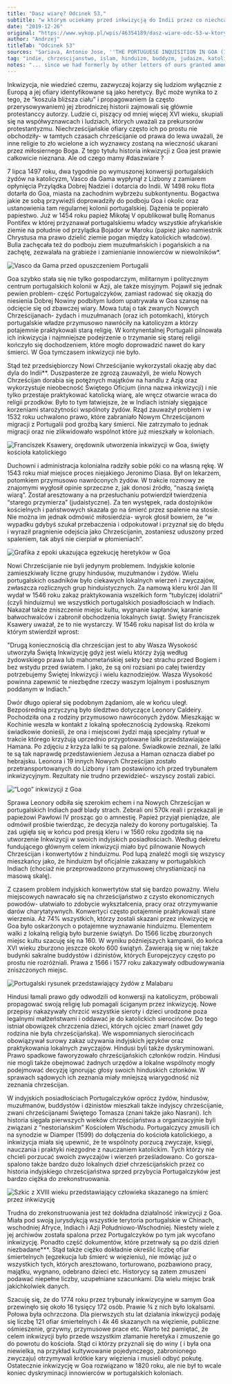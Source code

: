 ```yaml
---
title: "Dasz wiarę? Odcinek 53,"
subtitle: "w którym uciekamy przed inkwizycją do Indii przez co niechcący przyczyniamy się do założenia inkwizycji także tam."
date: "2019-12-26"
original: "https://www.wykop.pl/wpis/46354189/dasz-wiare-odc-53-w-ktorym-uciekamy-przed-inkwizyc/"
author: "Andrzej"
titleTab: "Odcinek 53"
sources: "Sariava, Antonio Jose, ''THE PORTUGUESE INQUISITION IN GOA (INDIA), 1561-1812.'', w:''The Marrano Factory: The Portuguese Inquistion and Its New Christians 1536-1765''   Kakba Priolkar, Anant, ''Advent of Inquistion in India'' w: ''Goa Inquistion''"
tag: "indie, chrzescijanstwo, islam, hinduizm, buddyzm, judaizm, katolicyzm"
notes: "... since we had formerly by other letters of ours granted among other things free and ample faculty to the aforesaid King Alfonso – to invade, search out, capture, vanquish, and subdue all Saracens and pagans whatsoever, and other enemies of Christ wheresoever placed, and the kingdoms, dukedoms, principalities, dominions, possessions, and all movable and immovable goods whatsoever held and possessed by them and to reduce their persons to perpetual slavery, and to apply and appropriate to himself and his successors the kingdoms, dukedoms, counties, principalities, dominions, possessions, and goods, and to convert them to his and their use and profit...   For in all of Portugal there is not a single merchant (hombre de negocios) who is not of this Nation[czyli żydów, przypisek mój]. These people have their correspondents in all lands and domains of the king our lord. Those of Lisbon send kinsmen to the East Indies to establish trading-posts where they receive the exports from Portugal, which they barter for merchandise in demand back home. They have outposts in the Indian port cities of Goa and Cochin and in the interior. In Lisbon and in India nobody can handle the trade in merchandise except persons of this Nation. Without them, His Majesty will no longer be able to make a go of his Indian possessions, and will lose the 600,000 ducats a year in duties which finance the whole enterprise — from equipping the ships to paying the seamen and soldiers...   Korzystam tutaj z pracy z 2001 roku więc możliwe, że coś się w tej materii zmieniło i jest nadzieja i możliwość, że się zmieni."
---
```


Inkwizycja, nie wiedzieć czemu, zazwyczaj kojarzy się ludziom wyłącznie z Europą a jej ofiary identyfikowane są jako heretycy. Być może wynika to z tego, że “koszula bliższa ciału” i propagowaniem (a często przerysowywaniem) jej zbrodniczej historii zajmowali się głównie protestanccy autorzy. Ludzie ci, piszący od mniej więcej XVI wieku, skupiali się na współwyznawcach i ludziach, których uważali za prekursorów protestantyzmu. Niechrześcijańskie ofiary często ich po prostu nie obchodziły- w tamtych czasach chrześcijanie od prawa do lewa uważali, że inne religie to zło wcielone a ich wyznawcy zostaną na wieczność ukarani przez miłosiernego Boga. Z tego tytułu historia inkwizycji z Goa jest prawie całkowicie nieznana. Ale od czego mamy #daszwiare ?

7 lipca 1497 roku, dwa tygodnie po wymuszonej konwersji portugalskich żydów na katolicyzm, Vasco da Gama wypłynął z Lizbony z zamiarem opłynięcia Przylądka Dobrej Nadziei i dotarcia do Indii. W 1498 roku flota dotarła do Goa, miasta na zachodnim wybrzeżu subkontynentu. Bogactwa jakie ze sobą przywieźli doprowadziły do podboju Goa i okolic oraz ustanowienia tam regularnej kolonii portugalskiej. Dążenia te popierało papiestwo. Już w 1454 roku papież Mikołaj V opublikował bullę Romanus Pontifex w której przyznawał portugalskiemu władcy wszystkie afrykańskie ziemie na południe od przylądka Bojador w Maroku (papież jako namiestnik Chrystusa ma prawo dzielić ziemie pogan między katolickich władców). Bulla zachęcała też do podboju ziem muzułmańskich i pogańskich a na zachętę, zezwalała na grabieże i zamienianie innowierców w niewolników*.

![Vasco da Gama przed opuszczeniem Portugalii](../images/odc53/vascoDaGama.jpg "Vasco da Gama przed opuszczeniem Portugalii.")

Goa szybko stała się nie tylko gospodarczym, militarnym i politycznym centrum portugalskich kolonii w Azji, ale także misyjnym. Pojawił się jednak pewien problem- część Portugalczyków, zamiast radować się okazją do niesienia Dobrej Nowiny podbitym ludom upatrywała w Goa szansę na odcięcie się od zbawczej wiary. Mowa tutaj o tak zwanych Nowych Chrześcijanach- żydach i muzułmanach (oraz ich potomkach), których portugalskie władze przymusowo nawróciły na katolicyzm a którzy potajemnie praktykowali starą religię. W kontynentalnej Portugalii pilnowała ich inkwizycja i najmniejsze podejrzenie o trzymanie się starej religii kończyło się dochodzeniem, które mogło doprowadzić nawet do kary śmierci. W Goa tymczasem inkwizycji nie było.

Stąd też przedsiębiorczy Nowi Chrześcijanie wykorzystali okazję aby dać dyla do Indii**. Duszpasterze ze zgrozą zauważyli, że wielu Nowych Chrześcijan dorabia się potężnych majątków na handlu z Azją oraz wykorzystuje nieobecność Świętego Oficjum (inna nazwa inkwizycji) i nie tylko przestaje praktykować katolicką wiarę, ale wręcz otwarcie wraca do religii przodków. Było to tym łatwiejsze, że w Indiach istniały sięgające korzeniami starożytności wspólnoty żydów. Rząd zauważył problem i w 1532 roku uchwalono prawo, które zabraniało Nowym Chrześcijanom migracji z Portugalii pod groźbą kary śmierci. Nie zatrzymało to jednak migracji oraz nie zlikwidowało wspólnot które już mieszkały w koloniach.

![Franciszek Ksawery, orędownik utworzenia inkwizycji w Goa, święty kościoła katolickiego](../images/odc53/xavier.jpg "Franciszek Ksawery, orędownik utworzenia inkwizycji w Goa, święty kościoła katolickiego.")

Duchowni i administracja kolonialna radziły sobie póki co na własną rękę. W 1543 roku miał miejsce proces niejakiego Jeronimo Diasa. Był on lekarzem, potomkiem przymusowo nawróconych żydów. W trakcie rozmowy ze znajomymi wygłosił opinie sprzeczne z, jak donosi źródło, “naszą świętą wiarą”. Został aresztowany a na przesłuchaniu potwierdził twierdzenia “starego przymierza” (judaistyczne). Za ten występek, rada dostojników kościelnych i państwowych skazała go na śmierć przez spalenie na stosie. Nie można im jednak odmówić miłosierdzia- wyrok głosił bowiem, że “w wypadku gdybyś szukał przebaczenia i odpokutował i przyznał się do błędu i wyraził pragnienie odejścia jako Chrześcijanin, zostaniesz uduszony przed spaleniem, tak abyś nie cierpiał w płomieniach”.

![Grafika z epoki ukazująca egzekucję heretyków w Goa](../images/odc53/goaInquisition.jpg "Grafika z epoki ukazująca egzekucję heretyków w Goa.")

Nowi Chrześcijanie nie byli jedynym problemem. Indyjskie kolonie zamieszkiwały liczne grupy hindusów, muzułmanów i żydów. Wielu portugalskich osadników było ciekawych lokalnych wierzeń i zwyczajów, zwłaszcza rozlicznych grup hinduistycznych. Za namową kleru król Jan III wydał w 1546 roku zakaz praktykowania wszelkich form “tubylczej idolatrii” (czyli hinduizmu) we wszystkich portugalskich posiadłościach w Indiach. Nakazał także zniszczenie miejsc kultu, wygnanie kapłanów, karanie bałwochwalców i zabronił obchodzenia lokalnych świąt. Święty Franciszek Ksawery uważał, że to nie wystarczy. W 1546 roku napisał list do króla w którym stwierdził wprost:

"Drugą koniecznością dla chrześcijan jest to aby Wasza Wysokość utworzyła Świętą Inkwizycję gdyż jest wielu którzy żyją według żydowskiego prawa lub mahometańskiej sekty bez strachu przed Bogiem i bez wstydu przed światem. I jako, że są oni rozsiani po całej twierdzy potrzebujemy Świętej Inkwizycji i wielu kaznodziejów. Wasza Wysokość powinna zapewnić te niezbędne rzeczy waszym lojalnym i posłusznym poddanym w Indiach." 

Dwór długo opierał się podobnym żądaniom, ale w końcu uległ. Bezpośrednią przyczyną było śledztwo dotyczące Leonory Caldeiry. Pochodziła ona z rodziny przymusowo nawróconych żydów. Mieszkając w Kochinie weszła w kontakt z lokalną społecznością żydowską. Rzekomi świadkowie donieśli, że ona i miejscowi żydzi mają specjalny rytuał w trakcie którego krzyżują uprzednio przygotowane lalki przedstawiające Hamana. Po zdjęciu z krzyża lalki te są palone. Świadkowie zeznali, że lalki te są tak naprawdę przedstawieniem Jezusa a Haman oznacza diabeł po hebrajsku. Leonora i 19 innych Nowych Chrześcijan zostało przetransportowanych do Lizbony i tam postawiono ich przed trybunałem inkwizycyjnym. Rezultaty nie trudno przewidzieć- wszyscy zostali zabici.

![“Logo” inkwizycji z Goa](../images/odc53/logoGoa.jpg "''Logo'' inkwizycji z Goa.")

Sprawa Leonory odbiła się szerokim echem i na Nowych Chrześcijan w portugalskich Indiach padł blady strach. Zebrali oni 570k reali i przekazali je papieżowi Pawłowi IV prosząc go o amnestię. Papież przyjął pieniądze, ale odmówił prośbie twierdząc, że decyzja należy do korony portugalskiej. Ta zaś ugięła się w końcu pod presją kleru i w 1560 roku zgodziła się na utworzenie Inkwizycji w swoich indyjskich posiadłościach. Według dekretu fundującego głównym celem inkwizycji miało być pilnowanie Nowych Chrześcijan i konwertytów z hinduizmu. Pod lupą znaleźć mogli się wszyscy mieszkańcy jako, że hinduizm był oficjalnie zakazany w portugalskich Indiach (chociaż nie przeprowadzono przymusowej chrystianizacji na masową skalę).

Z czasem problem indyjskich konwertytów stał się bardzo poważny. Wielu miejscowych nawracało się na chrześcijaństwo z czysto ekonomicznych powodów- ułatwiało to zdobycie wykształcenia, pracy oraz otrzymywanie darów charytatywnych. Konwertyci często potajemnie praktykowali stare wierzenia. Aż 74% wszystkich, którzy zostali skazani przez inkwizycję w Goa było oskarżonych o potajemne wyznawanie hinduizmu. Elementem walki z lokalną religią było burzenie świątyń. Do 1566 liczbę zburzonych miejsc kultu szacuję się na 160. W wyniku późniejszych kampanii, do końca XVI wieku zburzono jeszcze około 600 świątyń. Zawierają się w niej także budynki sakralne buddystów i dżinistów, których Europejczycy często po prostu nie rozróżniali. Prawa z 1566 i 1577 roku zakazywały odbudowywania zniszczonych miejsc.

![Portugalski rysunek przedstawiający żydów z Malabaru](../images/odc53/malabarJews.jpg "Portugalski rysunek przedstawiający żydów z Malabaru.")

Hindusi łamali prawo gdy odwodzili od konwersji na katolicyzm, próbowali propagować swoją religię lub pomagali ściganym przez inkwizycję. Nowe przepisy nakazywały chrzcić wszystkie sieroty i dzieci urodzone poza legalnymi małżeństwami i oddawać je do katolickich sierocińców. Do tego istniał obowiązek chrzczenia dzieci, których ojciec zmarł (nawet gdy rodzina nie była chrześcijańska). We wspomnianych sierocińcach obowiązywał surowy zakaz używania indyjskich języków oraz praktykowania lokalnych zwyczajów. Hindusi byli także dyskryminowani. Prawo spadkowe faworyzowało chrześcijańskich członków rodzin. Hindusi nie mogli także obejmować żadnych urzędów a lokalne wspólnoty mogły podejmować decyzję ignorując głosy swoich hinduskich członków. W sprawach sądowych ich zeznania miały mniejszą wiarygodność niż zeznania chrześcijan.

W indyjskich posiadłościach Portugalczyków oprócz żydów, hindusów, muzułmanów, buddystów i dżinistów mieszkali także indyjscy chrześcijanie, zwani chrześcijanami Świętego Tomasza (znani także jako Nasrani). Ich historia sięgała pierwszych wieków chrześcijaństwa a organizacyjnie byli związani z “nestoriańskim” Kościołem Wschodu. Portugalczycy zmusili ich na synodzie w Diamper (1599) do dołączenia do kościoła katolickiego, a inkwizycja miała się upewnić, że te wspólnoty porzucą zwyczaje, księgi, nauczania i praktyki niezgodne z nauczaniem katolickim. Tych którzy nie chcieli porzucać swoich zwyczajów i wierzeń prześladowano. Co gorsza- spalono także bardzo dużo lokalnych dzieł chrześcijańskich przez co historia indyjskiego chrześcijaństwa sprzed przybycia Portugalczyków jest bardzo ciężka do zrekonstruowania.

![Szkic z XVIII wieku przedstawiający człowieka skazanego na śmierć przez inkwizycję](../images/odc53/victimGoa.jpg "Szkic z XVIII wieku przedstawiający człowieka skazanego na śmierć przez inkwizycję.")

Trudna do zrekonstruowania jest też dokładna działalność inkwizycji z Goa. Miała pod swoją jurysdykcją wszystkie terytoria portugalskie w Chinach, wschodniej Afryce, Indiach i Azji Południowo-Wschodniej. Niestety wiele z jej archiwów została spalona przez Portugalczyków po tym jak wycofano inkwizycję. Ponadto część dokumentów, które przetrwały są po dziś dzień niezbadane***. Stąd także ciężko dokładnie określić liczbę ofiar śmiertelnych (egzekucja lub śmierć w więzieniu), nie mówiąc już o wszystkich tych, których aresztowano, torturowano, pozbawiono pracy, majątku, wygnano, odebrano dzieci etc. Historycy są zatem zmuszeni podawać niepełne liczby, uzupełniane szacunkami. Dla wielu miejsc brak jakichkolwiek danych.

Szacuję się, że do 1774 roku przez trybunały inkwizycyjne w samym Goa przewinęło się około 16 tysięcy 172 osób. Prawie ¾ z nich było lokalsami. Połowa była ochrzczona. Dla pierwszych stu lat działania inkwizycji podaję się liczbę 121 ofiar śmiertelnych i 4k 46 skazanych na więzienie, publiczne ośmieszenie, grzywny, przymusowe prace etc. Warto też pamiętać, że celem inkwizycji było przede wszystkim złamanie heretyka i zmuszenie go do powrotu do kościoła. Stąd ci którzy przyznali się do winy ( i była ona niewielka, na przykład kultywowanie pojedynczego, zabronionego zwyczaju) otrzymywali krótkie kary więzienia i musieli odbyć pokutę. Ostatecznie inkwizycję w Goa rozwiązano w 1820 roku, ale nie był to wcale koniec dyskryminacji innowierców w portugalskich koloniach.